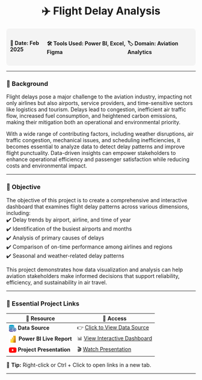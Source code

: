 <h1 align="center">✈️ Flight Delay Analysis </h1>

<div style="display: flex; justify-content: space-between; padding: 10px; background-color: #f4f4f4; border-radius: 8px;">
    <h4>📅 Date: Feb 2025</h4>
    <h4>🛠️ Tools Used: Power BI, Excel, Figma</h4>
    <h4>🏷️ Domain: Aviation Analytics</h4>
</div>

---

### 📌 Background  

Flight delays pose a major challenge to the aviation industry, impacting not only airlines but also airports, service providers, and time-sensitive sectors like logistics and tourism. Delays lead to congestion, inefficient air traffic flow, increased fuel consumption, and heightened carbon emissions, making their mitigation both an operational and environmental priority.

With a wide range of contributing factors, including weather disruptions, air traffic congestion, mechanical issues, and scheduling inefficiencies, it becomes essential to analyze data to detect delay patterns and improve flight punctuality. Data-driven insights can empower stakeholders to enhance operational efficiency and passenger satisfaction while reducing costs and environmental impact.

---

### 🎯 Objective  

The objective of this project is to create a comprehensive and interactive dashboard that examines flight delay patterns across various dimensions, including:  
✔️ Delay trends by airport, airline, and time of year  
✔️ Identification of the busiest airports and months  
✔️ Analysis of primary causes of delays  
✔️ Comparison of on-time performance among airlines and regions  
✔️ Seasonal and weather-related delay patterns  

This project demonstrates how data visualization and analysis can help aviation stakeholders make informed decisions that support reliability, efficiency, and sustainability in air travel.

---

###  📂 Essential Project Links  

| 🧭 Resource | 🔗 Access |
|------------|----------|
| <img src="https://github.com/Chakradhar-M/PBI_Images/blob/main/Portfolio_Icons/database.png?raw=true" width="20" style="vertical-align:middle;"> **Data Source** | 👉 [Click to View Data Source](https://zoomcharts.com/en/microsoft-power-bi-custom-visuals/challenges/fp20-analytics-january-2025) |
| <img src="https://github.com/Chakradhar-M/PBI_Images/blob/main/Portfolio_Icons/power-bi.png?raw=true" width="22" style="vertical-align:middle;"> **Power BI Live Report** | 📊 [View Interactive Dashboard](https://app.powerbi.com/view?r=eyJrIjoiNmE3NzZhNjgtMzY4OS00MDAwLTlhZmQtN2UwM2FlMWQyM2IyIiwidCI6IjQ2NTRiNmYxLTBlNDctNDU3OS1hOGExLTAyZmU5ZDk0M2M3YiIsImMiOjl9) |
| <img src="https://github.com/Chakradhar-M/PBI_Images/blob/main/Portfolio_Icons/youtube.png?raw=true" width="20" style="vertical-align:middle;"> **Project Presentation** | 🎬 [Watch Presentation](#) |

📌 **Tip:** Right-click or Ctrl + Click to open links in a new tab.

---
